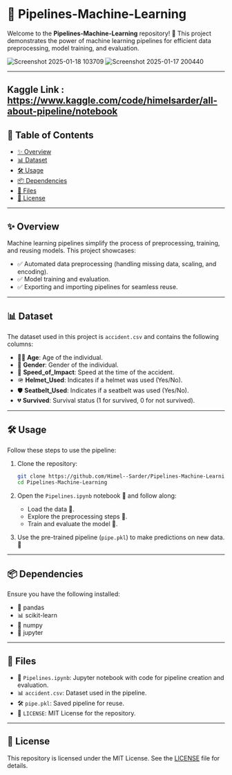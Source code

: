 # 🚀 Pipelines-Machine-Learning  

Welcome to the **Pipelines-Machine-Learning** repository! 🎉 This project demonstrates the power of machine learning pipelines for efficient data preprocessing, model training, and evaluation.   

![Screenshot 2025-01-18 103709](https://github.com/user-attachments/assets/8fbc00e1-4299-47aa-9610-f2cfd7aadb17)
![Screenshot 2025-01-17 200440](https://github.com/user-attachments/assets/a6e27a31-8dc1-4868-9272-7718018a46cd)

---
## Kaggle Link : https://www.kaggle.com/code/himelsarder/all-about-pipeline/notebook   

## 📖 Table of Contents  

- [✨ Overview](#-overview)  
- [📊 Dataset](#-dataset)  
- [🛠️ Usage](#️-usage)  
- [📦 Dependencies](#-dependencies)  
- [📁 Files](#-files)  
- [📜 License](#-license)  

---

## ✨ Overview  

Machine learning pipelines simplify the process of preprocessing, training, and reusing models. This project showcases:  

- ✅ Automated data preprocessing (handling missing data, scaling, and encoding).  
- ✅ Model training and evaluation.  
- ✅ Exporting and importing pipelines for seamless reuse.  

---

## 📊 Dataset  

The dataset used in this project is `accident.csv` and contains the following columns:  

- 🧑‍🦳 **Age**: Age of the individual.  
- 🚻 **Gender**: Gender of the individual.  
- 🚗 **Speed_of_Impact**: Speed at the time of the accident.  
- 🪖 **Helmet_Used**: Indicates if a helmet was used (Yes/No).  
- 🛡️ **Seatbelt_Used**: Indicates if a seatbelt was used (Yes/No).  
- 💔 **Survived**: Survival status (1 for survived, 0 for not survived).  

---

## 🛠️ Usage  

Follow these steps to use the pipeline:  

1. Clone the repository:  
   ```bash  
   git clone https://github.com/Himel--Sarder/Pipelines-Machine-Learning.git  
   cd Pipelines-Machine-Learning  
   ```  

2. Open the `Pipelines.ipynb` notebook 📓 and follow along:  
   - Load the data 📂.  
   - Explore the preprocessing steps 🔄.  
   - Train and evaluate the model 🧠.  

3. Use the pre-trained pipeline (`pipe.pkl`) to make predictions on new data. 🤖  

---

## 📦 Dependencies  

Ensure you have the following installed:  

- 🐼 pandas  
- 📊 scikit-learn  
- 🔢 numpy  
- 📓 jupyter  


---

## 📁 Files  

- 📓 `Pipelines.ipynb`: Jupyter notebook with code for pipeline creation and evaluation.  
- 📊 `accident.csv`: Dataset used in the pipeline.  
- 🛠️ `pipe.pkl`: Saved pipeline for reuse.  
- 📜 `LICENSE`: MIT License for the repository.  

---

## 📜 License  

This repository is licensed under the MIT License. See the [LICENSE](LICENSE) file for details.  
